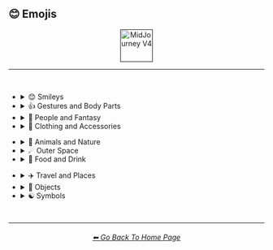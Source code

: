 <h2>😊 Emojis</h2>

<div align="center">

[<img src="https://github.com/willwulfken/MidJourney-Styles-and-Keywords-Reference/blob/main/Images/Repo_Parts/Buttons/Version_Buttons/button_version_V4_active.webp?raw=true" alt="MidJourney V4" height="64" />]()

</div>

<hr>
<br>


- <details><summary>😊 Smileys</summary><p><div align="center">

	| <br>👻<p><div align="center"><i><h6>Ghost</h6></i></div></p> | <br>💀<p><div align="center"><i><h6>Skull</h6></i></div></p> |
	| :-: | :-: |
	| <img src="https://github.com/willwulfken/MidJourney-Styles-and-Keywords-Reference/blob/main/Images/MJ_V4/V4_Alpha_3.6/Emojis/Smileys/Ghost.png?raw=true" width="256" /> | <img src="https://github.com/willwulfken/MidJourney-Styles-and-Keywords-Reference/blob/main/Images/MJ_V4/V4_Alpha_3.6/Emojis/Smileys/Skull.png?raw=true" width="256" /> |
	
	<br>
	
	| <br>🤖<p><div align="center"><i><h6>Robot Face</h6></i></div></p> |
	| :-: |
	| <img src="https://github.com/willwulfken/MidJourney-Styles-and-Keywords-Reference/blob/main/Images/MJ_V4/V4_Alpha_3.6/Emojis/Smileys/Robot_Face.png?raw=true" width="256" /> |
	
	<br>
	
	| <br>👽<p><div align="center"><i><h6>Extraterrestrial Alien</h6></i></div></p> | <br>👾<p><div align="center"><i><h6>Alien Monster</h6></i></div></p> |
	| :-: | :-: |
	| <img src="https://github.com/willwulfken/MidJourney-Styles-and-Keywords-Reference/blob/main/Images/MJ_V4/V4_Alpha_3.6/Emojis/Smileys/Extraterrestrial_Alien.png?raw=true" width="256" /> | <img src="https://github.com/willwulfken/MidJourney-Styles-and-Keywords-Reference/blob/main/Images/MJ_V4/V4_Alpha_3.6/Emojis/Smileys/Alien_Monster.png?raw=true" width="256" /> |
	
	<br>
	
	| <br>🎃<p><div align="center"><i><h6>Jack-O-Lantern</h6></i></div></p> |
	| :-: |
	| <img src="https://github.com/willwulfken/MidJourney-Styles-and-Keywords-Reference/blob/main/Images/MJ_V4/V4_Alpha_3.6/Emojis/Smileys/Jack-O-Lantern.png?raw=true" width="256" /> |

  </div></p></details>


- <details><summary>👍 Gestures and Body Parts</summary><p><div align="center">

	| <br>🤳<p><div align="center"><i><h6>Selfie</h6></i></div></p> |
	| :-: |
	| <img src="https://github.com/willwulfken/MidJourney-Styles-and-Keywords-Reference/blob/main/Images/MJ_V4/V4_Alpha_3.6/Emojis/Gestures_and_Body_Parts/Selfie.png?raw=true" width="256" /> |

  </div></p></details>


- <details><summary>🧑 People and Fantasy</summary><p><div align="center">

	| <br>👨‍💻<p><div align="center"><i><h6>Man Technologist</h6></i></div></p><p><div align="center"><code>(Man + Personal Computer)</code></div></p> | <br>👩‍💻<p><div align="center"><i><h6>Woman Technologist</h6></i></div></p><p><div align="center"><code>(Woman + Personal Computer)</code></div></p> |
	| :-: | :-: |
	| <img src="https://github.com/willwulfken/MidJourney-Styles-and-Keywords-Reference/blob/main/Images/MJ_V4/V4_Alpha_3.6/Emojis/People_and_Fantasy/Man_Technologist.png?raw=true" width="256" /> | <img src="https://github.com/willwulfken/MidJourney-Styles-and-Keywords-Reference/blob/main/Images/MJ_V4/V4_Alpha_3.6/Emojis/People_and_Fantasy/Woman_Technologist.png?raw=true" width="256" /> |
	
	<br>
	
	| <br>🧙<p><div align="center"><i><h6>Mage</h6></i></div></p> | <br>🧙‍♂️<p><div align="center"><i><h6>Man Mage</h6></i></div></p><p><div align="center"><code>(Mage + Male Symbol)</code></div></p> |
	| :-: | :-: |
	| <img src="https://github.com/willwulfken/MidJourney-Styles-and-Keywords-Reference/blob/main/Images/MJ_V4/V4_Alpha_3.6/Emojis/People_and_Fantasy/Mage.png?raw=true" width="256" /> | <img src="https://github.com/willwulfken/MidJourney-Styles-and-Keywords-Reference/blob/main/Images/MJ_V4/V4_Alpha_3.6/Emojis/People_and_Fantasy/Man_Mage.png?raw=true" width="256" /> |
	
	<br>
	
	| <br>🤦<p><div align="center"><i><h6>Facepalm</h6></i></div></p> | <br>🤦‍♂️<p><div align="center"><i><h6>Man Facepalming</h6></i></div></p><p><div align="center"><code>(Face Palm + Male Sign)</code></div></p> | <br>🤦‍♀️<p><div align="center"><i><h6>Woman Facepalming</h6></i></div></p><p><div align="center"><code>(Face Palm + Female Sign)</code></div></p> |
	| :-: | :-: | :-: |
	| <img src="https://github.com/willwulfken/MidJourney-Styles-and-Keywords-Reference/blob/main/Images/MJ_V4/V4_Alpha_3.6/Emojis/People_and_Fantasy/Facepalm.png?raw=true" width="256" /> | <img src="https://github.com/willwulfken/MidJourney-Styles-and-Keywords-Reference/blob/main/Images/MJ_V4/V4_Alpha_3.6/Emojis/People_and_Fantasy/Man_Facepalming.png?raw=true" width="256" /> | <img src="https://github.com/willwulfken/MidJourney-Styles-and-Keywords-Reference/blob/main/Images/MJ_V4/V4_Alpha_3.6/Emojis/People_and_Fantasy/Woman_Facepalming.png?raw=true" width="256" /> |

  </div></p></details>


- <details><summary>👚 Clothing and Accessories</summary><p><div align="center">

	| <br>👑<p><div align="center"><i><h6>Crown</h6></i></div></p> |
	| :-: |
	| <img src="https://github.com/willwulfken/MidJourney-Styles-and-Keywords-Reference/blob/main/Images/MJ_V4/V4_Alpha_3.6/Emojis/Clothing_and_Accessories/Crown.png?raw=true" width="256" /> |
	
	<br>
	
	| <br>💍<p><div align="center"><i><h6>Ring</h6></i></div></p> |
	| :-: |
	| <img src="https://github.com/willwulfken/MidJourney-Styles-and-Keywords-Reference/blob/main/Images/MJ_V4/V4_Alpha_3.6/Emojis/Clothing_and_Accessories/Ring.png?raw=true" width="256" /> |

  </div></p></details>


<!--
- <details><summary>🖐🏻 Skin Type Emojis</summary><p><div align="center">



  </div></p></details>
-->


- <details><summary>🌲 Animals and Nature</summary><p><div align="center">

	| <br>🐱<p><div align="center"><i><h6>Cat Face</h6></i></div></p> | <br>🐶<p><div align="center"><i><h6>Dog Face</h6></i></div></p> |
	| :-: | :-: |
	| <img src="https://github.com/willwulfken/MidJourney-Styles-and-Keywords-Reference/blob/main/Images/MJ_V4/V4_Alpha_3.6/Emojis/Animals_and_Nature/Cat_Face.png?raw=true" width="256" /> | <img src="https://github.com/willwulfken/MidJourney-Styles-and-Keywords-Reference/blob/main/Images/MJ_V4/V4_Alpha_3.6/Emojis/Animals_and_Nature/Dog_Face.png?raw=true" width="256" /> |
	
	<br>
	
	| <br>🐼<p><div align="center"><i><h6>Panda Face</h6></i></div></p> | <br>🐺<p><div align="center"><i><h6>Wolf Face</h6></i></div></p> |
	| :-: | :-: |
	| <img src="https://github.com/willwulfken/MidJourney-Styles-and-Keywords-Reference/blob/main/Images/MJ_V4/V4_Alpha_3.6/Emojis/Animals_and_Nature/Panda_Face.png?raw=true" width="256" /> | <img src="https://github.com/willwulfken/MidJourney-Styles-and-Keywords-Reference/blob/main/Images/MJ_V4/V4_Alpha_3.6/Emojis/Animals_and_Nature/Wolf_Face.png?raw=true" width="256" /> |
	
	<br>
	
	| <br>🦄<p><div align="center"><i><h6>Unicorn Face</h6></i></div></p> |
	| :-: |
	| <img src="https://github.com/willwulfken/MidJourney-Styles-and-Keywords-Reference/blob/main/Images/MJ_V4/V4_Alpha_3.6/Emojis/Animals_and_Nature/Unicorn_Face.png?raw=true" width="256" /> |
	
	<br>
	
	| <br>🍄<p><div align="center"><i><h6>Mushroom</h6></i></div></p> | <br>🐚<p><div align="center"><i><h6>Spiral Shell</h6></i></div></p> | <br>🕸<p><div align="center"><i><h6>Spider Web</h6></i></div></p> |
	| :-: | :-: | :-: |
	| <img src="https://github.com/willwulfken/MidJourney-Styles-and-Keywords-Reference/blob/main/Images/MJ_V4/V4_Alpha_3.6/Emojis/Animals_and_Nature/Mushroom.png?raw=true" width="256" /> | <img src="https://github.com/willwulfken/MidJourney-Styles-and-Keywords-Reference/blob/main/Images/MJ_V4/V4_Alpha_3.6/Emojis/Animals_and_Nature/Spiral_Shell.png?raw=true" width="256" /> | <img src="https://github.com/willwulfken/MidJourney-Styles-and-Keywords-Reference/blob/main/Images/MJ_V4/V4_Alpha_3.6/Emojis/Animals_and_Nature/Spider_Web.png?raw=true" width="256" /> |
	
	<br>
	
	| <br>🔥<p><div align="center"><i><h6>Fire</h6></i></div></p> |
	| :-: |
	| <img src="https://github.com/willwulfken/MidJourney-Styles-and-Keywords-Reference/blob/main/Images/MJ_V4/V4_Alpha_3.6/Emojis/Animals_and_Nature/Fire.png?raw=true" width="256" /> |
	
	<br>
	
	| <br>🌈<p><div align="center"><i><h6>Rainbow</h6></i></div></p> | <br>🌪<p><div align="center"><i><h6>Cloud With Tornado</h6></i></div></p> | <br>🌀<p><div align="center"><i><h6>Cyclone</h6></i></div></p> |
	| :-: | :-: | :-: |
	| <img src="https://github.com/willwulfken/MidJourney-Styles-and-Keywords-Reference/blob/main/Images/MJ_V4/V4_Alpha_3.6/Emojis/Animals_and_Nature/Rainbow.png?raw=true" width="256" /> | <img src="https://github.com/willwulfken/MidJourney-Styles-and-Keywords-Reference/blob/main/Images/MJ_V4/V4_Alpha_3.6/Emojis/Animals_and_Nature/Cloud_With_Tornado.png?raw=true" width="256" /> | <img src="https://github.com/willwulfken/MidJourney-Styles-and-Keywords-Reference/blob/main/Images/MJ_V4/V4_Alpha_3.6/Emojis/Animals_and_Nature/Cyclone.png?raw=true" width="256" /> |

	<br>
	
	| <br>💧<p><div align="center"><i><h6>Droplet</h6></i></div></p> | <br>🌊<p><div align="center"><i><h6>Water Wave</h6></i></div></p> |
	| :-: | :-: |
	| <img src="https://github.com/willwulfken/MidJourney-Styles-and-Keywords-Reference/blob/main/Images/MJ_V4/V4_Alpha_3.6/Emojis/Animals_and_Nature/Droplet.png?raw=true" width="256" /> | <img src="https://github.com/willwulfken/MidJourney-Styles-and-Keywords-Reference/blob/main/Images/MJ_V4/V4_Alpha_3.6/Emojis/Animals_and_Nature/Water_Wave.png?raw=true" width="256" /> |
	
	<br>
	
	| <br>🌫<p><div align="center"><i><h6>Fog</h6></i></div></p> |
	| :-: |
	| <img src="https://github.com/willwulfken/MidJourney-Styles-and-Keywords-Reference/blob/main/Images/MJ_V4/V4_Alpha_3.6/Emojis/Animals_and_Nature/Fog.png?raw=true" width="256" /> |

  </div></p></details>


- <details><summary>☄ Outer Space</summary><p><div align="center">

	| <br>🌌<p><div align="center"><i><h6>Milky Way</h6></i></div></p> | <br>🪐<p><div align="center"><i><h6>Ringed Planet</h6></i></div></p> |
	| :-: | :-: |
	| <img src="https://github.com/willwulfken/MidJourney-Styles-and-Keywords-Reference/blob/main/Images/MJ_V4/V4_Alpha_3.6/Emojis/Outer_Space/Milky_Way.png?raw=true" width="256" /> | <img src="https://github.com/willwulfken/MidJourney-Styles-and-Keywords-Reference/blob/main/Images/MJ_V4/V4_Alpha_3.6/Emojis/Outer_Space/Ringed_Planet.png?raw=true" width="256" /> |
	
	<br>

	| <br>🌠<p><div align="center"><i><h6>Shooting Star</h6></i></div></p> | <br>☄️<p><div align="center"><i><h6>Comet</h6></i></div></p> |
	| :-: | :-: |
	| <img src="https://github.com/willwulfken/MidJourney-Styles-and-Keywords-Reference/blob/main/Images/MJ_V4/V4_Alpha_3.6/Emojis/Outer_Space/Shooting_Star.png?raw=true" width="256" /> | <img src="https://github.com/willwulfken/MidJourney-Styles-and-Keywords-Reference/blob/main/Images/MJ_V4/V4_Alpha_3.6/Emojis/Outer_Space/Comet.png?raw=true" width="256" /> |
	
	<br>
	
	| <br>⭐️<p><div align="center"><i><h6>White Medium Star</h6></i></div></p> | <br>🌟<p><div align="center"><i><h6>Glowing Star</h6></i></div></p> |
	| :-: | :-: |
	| <img src="https://github.com/willwulfken/MidJourney-Styles-and-Keywords-Reference/blob/main/Images/MJ_V4/V4_Alpha_3.6/Emojis/Outer_Space/White_Medium_Star.png?raw=true" width="256" /> | <img src="https://github.com/willwulfken/MidJourney-Styles-and-Keywords-Reference/blob/main/Images/MJ_V4/V4_Alpha_3.6/Emojis/Outer_Space/Glowing_Star.png?raw=true" width="256" /> |

  </div></p></details>


- <details><summary>🍕 Food and Drink</summary><p><div align="center">

	| <br>🍎<p><div align="center"><i><h6>Red Apple</h6></i></div></p> | <br>🍏<p><div align="center"><i><h6>Green Apple</h6></i></div></p> |
	| :-: | :-: |
	| <img src="https://github.com/willwulfken/MidJourney-Styles-and-Keywords-Reference/blob/main/Images/MJ_V4/V4_Alpha_3.6/Emojis/Food_and_Drink/Red_Apple.png?raw=true" width="256" /> | <img src="https://github.com/willwulfken/MidJourney-Styles-and-Keywords-Reference/blob/main/Images/MJ_V4/V4_Alpha_3.6/Emojis/Food_and_Drink/Green_Apple.png?raw=true" width="256" /> |
	
	<br>
	
	| <br>🍌<p><div align="center"><i><h6>Banana</h6></i></div></p> | <br>🍒<p><div align="center"><i><h6>Cherries</h6></i></div></p> | <br>🍉<p><div align="center"><i><h6>Watermelon</h6></i></div></p> |
	| :-: | :-: | :-: |
	| <img src="https://github.com/willwulfken/MidJourney-Styles-and-Keywords-Reference/blob/main/Images/MJ_V4/V4_Alpha_3.6/Emojis/Food_and_Drink/Banana.png?raw=true" width="256" /> | <img src="https://github.com/willwulfken/MidJourney-Styles-and-Keywords-Reference/blob/main/Images/MJ_V4/V4_Alpha_3.6/Emojis/Food_and_Drink/Cherries.png?raw=true" width="256" /> | <img src="https://github.com/willwulfken/MidJourney-Styles-and-Keywords-Reference/blob/main/Images/MJ_V4/V4_Alpha_3.6/Emojis/Food_and_Drink/Watermelon.png?raw=true" width="256" /> |
	
	<br>
	
	| <br>🥝<p><div align="center"><i><h6>Kiwifruit</h6></i></div></p> | <br>🥥<p><div align="center"><i><h6>Coconut</h6></i></div></p> |
	| :-: | :-: |
	| <img src="https://github.com/willwulfken/MidJourney-Styles-and-Keywords-Reference/blob/main/Images/MJ_V4/V4_Alpha_3.6/Emojis/Food_and_Drink/Kiwifruit.png?raw=true" width="256" /> | <img src="https://github.com/willwulfken/MidJourney-Styles-and-Keywords-Reference/blob/main/Images/MJ_V4/V4_Alpha_3.6/Emojis/Food_and_Drink/Coconut.png?raw=true" width="256" /> |
	<br>
	
	| <br>🌶<p><div align="center"><i><h6>Hot Pepper</h6></i></div></p> |
	| :-: |
	| <img src="https://github.com/willwulfken/MidJourney-Styles-and-Keywords-Reference/blob/main/Images/MJ_V4/V4_Alpha_3.6/Emojis/Food_and_Drink/Hot_Pepper.png?raw=true" width="256" /> |
	
	<br>
	
	| <br>🥨<p><div align="center"><i><h6>Pretzel</h6></i></div></p> |
	| :-: |
	| <img src="https://github.com/willwulfken/MidJourney-Styles-and-Keywords-Reference/blob/main/Images/MJ_V4/V4_Alpha_3.6/Emojis/Food_and_Drink/Pretzel.png?raw=true" width="256" /> |

  </div></p></details>


<!--
- <details><summary>🏈 Activity and Sports</summary><p><div align="center">



  </div></p></details>
-->


- <details><summary>✈️ Travel and Places</summary><p><div align="center">
	
	| <br>🎪<p><div align="center"><i><h6>Circus Tent</h6></i></div></p> |
	| :-: |
	| <img src="https://github.com/willwulfken/MidJourney-Styles-and-Keywords-Reference/blob/main/Images/MJ_V4/V4_Alpha_3.6/Emojis/Travel_and_Places/Circus_Tent.png?raw=true" width="256" /> |

	<br>

	| <br>🛕<p><div align="center"><i><h6>Hindu Temple</h6></i></div></p> | <br>⛩<p><div align="center"><i><h6>Shinto Shrine</h6></i></div></p> |
	| :-: | :-: |
	| <img src="https://github.com/willwulfken/MidJourney-Styles-and-Keywords-Reference/blob/main/Images/MJ_V4/V4_Alpha_3.6/Emojis/Travel_and_Places/Hindu_Temple.png?raw=true" width="256" /> | <img src="https://github.com/willwulfken/MidJourney-Styles-and-Keywords-Reference/blob/main/Images/MJ_V4/V4_Alpha_3.6/Emojis/Travel_and_Places/Shinto_Shrine.png?raw=true" width="256" /> |
	
	<br>
	
	| <br>🕋<p><div align="center"><i><h6>Kaaba</h6></i></div></p> |
	| :-: |
	| <img src="https://github.com/willwulfken/MidJourney-Styles-and-Keywords-Reference/blob/main/Images/MJ_V4/V4_Alpha_3.6/Emojis/Travel_and_Places/Kaaba.png?raw=true" width="256" /> |

  </div></p></details>


- <details><summary>🎷 Objects</summary><p><div align="center">

	| <br>💿<p><div align="center"><i><h6>Optical Disc</h6></i></div></p> | <br>📀<p><div align="center"><i><h6>DVD</h6></i></div></p> |
	| :-: | :-: |
	| <img src="https://github.com/willwulfken/MidJourney-Styles-and-Keywords-Reference/blob/main/Images/MJ_V4/V4_Alpha_3.6/Emojis/Objects/Optical_Disc.png?raw=true" width="256" /> | <img src="https://github.com/willwulfken/MidJourney-Styles-and-Keywords-Reference/blob/main/Images/MJ_V4/V4_Alpha_3.6/Emojis/Objects/DVD.png?raw=true" width="256" /> |
	
	<br>
	
	| <br>⌛️<p><div align="center"><i><h6>Hourglass</h6></i></div></p> | <br>⏳<p><div align="center"><i><h6>Hourglass With Flowing Sand</h6></i></div></p> |
	| :-: | :-: |
	| <img src="https://github.com/willwulfken/MidJourney-Styles-and-Keywords-Reference/blob/main/Images/MJ_V4/V4_Alpha_3.6/Emojis/Objects/Hourglass.png?raw=true" width="256" /> | <img src="https://github.com/willwulfken/MidJourney-Styles-and-Keywords-Reference/blob/main/Images/MJ_V4/V4_Alpha_3.6/Emojis/Objects/Hourglass_With_Flowing_Sand.png?raw=true" width="256" /> |
	
	<br>
	
	| <br>💡<p><div align="center"><i><h6>Electric Light Bulb</h6></i></div></p> |
	| :-: |
	| <img src="https://github.com/willwulfken/MidJourney-Styles-and-Keywords-Reference/blob/main/Images/MJ_V4/V4_Alpha_3.6/Emojis/Objects/Electric_Light_Bulb.png?raw=true" width="256" /> |
	
	<br>
	
	| <br>⚙️<p><div align="center"><i><h6>Gear</h6></i></div></p> | <br>🔩<p><div align="center"><i><h6>Nut And Bolt</h6></i></div></p> |
	| :-: | :-: |
	| <img src="https://github.com/willwulfken/MidJourney-Styles-and-Keywords-Reference/blob/main/Images/MJ_V4/V4_Alpha_3.6/Emojis/Objects/Gear.png?raw=true" width="256" /> | <img src="https://github.com/willwulfken/MidJourney-Styles-and-Keywords-Reference/blob/main/Images/MJ_V4/V4_Alpha_3.6/Emojis/Objects/Nut_And_Bolt.png?raw=true" width="256" /> |
	
	<br>
	
	| <br>🧱<p><div align="center"><i><h6>Brick</h6></i></div></p> | <br>💎<p><div align="center"><i><h6>Gem Stone</h6></i></div></p> |
	| :-: | :-: |
	| <img src="https://github.com/willwulfken/MidJourney-Styles-and-Keywords-Reference/blob/main/Images/MJ_V4/V4_Alpha_3.6/Emojis/Objects/Brick.png?raw=true" width="256" /> | <img src="https://github.com/willwulfken/MidJourney-Styles-and-Keywords-Reference/blob/main/Images/MJ_V4/V4_Alpha_3.6/Emojis/Objects/Gem_Stone.png?raw=true" width="256" /> |
	
	<br>
	
	| <br>💣<p><div align="center"><i><h6>Bomb</h6></i></div></p> | <br>🧨<p><div align="center"><i><h6>Firecracker</h6></i></div></p> |
	| :-: | :-: |
	| <img src="https://github.com/willwulfken/MidJourney-Styles-and-Keywords-Reference/blob/main/Images/MJ_V4/V4_Alpha_3.6/Emojis/Objects/Bomb.png?raw=true" width="256" /> | <img src="https://github.com/willwulfken/MidJourney-Styles-and-Keywords-Reference/blob/main/Images/MJ_V4/V4_Alpha_3.6/Emojis/Objects/Firecracker.png?raw=true" width="256" /> |
		
	<br>
	
	| <br>🎆<p><div align="center"><i><h6>Fireworks</h6></i></div></p> | <br>🎇<p><div align="center"><i><h6>Firework Sparkler</h6></i></div></p> |
	| :-: | :-: |
	| <img src="https://github.com/willwulfken/MidJourney-Styles-and-Keywords-Reference/blob/main/Images/MJ_V4/V4_Alpha_3.6/Emojis/Objects/Fireworks.png?raw=true" width="256" /> | <img src="https://github.com/willwulfken/MidJourney-Styles-and-Keywords-Reference/blob/main/Images/MJ_V4/V4_Alpha_3.6/Emojis/Objects/Firework_Sparkler.png?raw=true" width="256" /> |

	<br>
	
	| <br>🧪<p><div align="center"><i><h6>Test Tube</h6></i></div></p> | <br>⚗️<p><div align="center"><i><h6>Alembic</h6></i></div></p> | <br>🧬<p><div align="center"><i><h6>DNA Double Helix</h6></i></div></p> |
	| :-: | :-: | :-: |
	| <img src="https://github.com/willwulfken/MidJourney-Styles-and-Keywords-Reference/blob/main/Images/MJ_V4/V4_Alpha_3.6/Emojis/Objects/Test_Tube.png?raw=true" width="256" /> | <img src="https://github.com/willwulfken/MidJourney-Styles-and-Keywords-Reference/blob/main/Images/MJ_V4/V4_Alpha_3.6/Emojis/Objects/Alembic.png?raw=true" width="256" /> | <img src="https://github.com/willwulfken/MidJourney-Styles-and-Keywords-Reference/blob/main/Images/MJ_V4/V4_Alpha_3.6/Emojis/Objects/DNA_Double_Helix.png?raw=true" width="256" /> |
	
	<br>
	
	| <br>🧫<p><div align="center"><i><h6>Petri Dish</h6></i></div></p> | <br>🦠<p><div align="center"><i><h6>Microbe</h6></i></div></p> |
	| :-: | :-: |
	| <img src="https://github.com/willwulfken/MidJourney-Styles-and-Keywords-Reference/blob/main/Images/MJ_V4/V4_Alpha_3.6/Emojis/Objects/Petri_Dish.png?raw=true" width="256" /> | <img src="https://github.com/willwulfken/MidJourney-Styles-and-Keywords-Reference/blob/main/Images/MJ_V4/V4_Alpha_3.6/Emojis/Objects/Microbe.png?raw=true" width="256" /> |
	
	<br>
	
	| <br>🚽<p><div align="center"><i><h6>Toilet</h6></i></div></p> | <br>🧻<p><div align="center"><i><h6>Roll of Paper</h6></i></div></p> |
	| :-: | :-: |
	| <img src="https://github.com/willwulfken/MidJourney-Styles-and-Keywords-Reference/blob/main/Images/MJ_V4/V4_Alpha_3.6/Emojis/Objects/Toilet.png?raw=true" width="256" /> | <img src="https://github.com/willwulfken/MidJourney-Styles-and-Keywords-Reference/blob/main/Images/MJ_V4/V4_Alpha_3.6/Emojis/Objects/Roll_of_Paper.png?raw=true" width="256" /> |
	
	<br>
	
	| <br>🖼<p><div align="center"><i><h6>Frame With Picture</h6></i></div></p> |
	| :-: |
	| <img src="https://github.com/willwulfken/MidJourney-Styles-and-Keywords-Reference/blob/main/Images/MJ_V4/V4_Alpha_3.6/Emojis/Objects/Frame_With_Picture.png?raw=true" width="256" /> |
	
	<br>
	
	| <br>🎈<p><div align="center"><i><h6>Balloon</h6></i></div></p> | <br>🎉<p><div align="center"><i><h6>Party Popper</h6></i></div></p> | <br>🎊<p><div align="center"><i><h6>Confetti Ball</h6></i></div></p> |
	| :-: | :-: | :-: |
	| <img src="https://github.com/willwulfken/MidJourney-Styles-and-Keywords-Reference/blob/main/Images/MJ_V4/V4_Alpha_3.6/Emojis/Objects/Balloon.png?raw=true" width="256" /> | <img src="https://github.com/willwulfken/MidJourney-Styles-and-Keywords-Reference/blob/main/Images/MJ_V4/V4_Alpha_3.6/Emojis/Objects/Party_Popper.png?raw=true" width="256" /> | <img src="https://github.com/willwulfken/MidJourney-Styles-and-Keywords-Reference/blob/main/Images/MJ_V4/V4_Alpha_3.6/Emojis/Objects/Confetti_Ball.png?raw=true" width="256" /> |

	<br>

	| <br>🎨<p><div align="center"><i><h6>Artist Palette</h6></i></div></p> | <br>🎬<p><div align="center"><i><h6>Clapper Board</h6></i></div></p> |
	| :-: | :-: |
	| <img src="https://github.com/willwulfken/MidJourney-Styles-and-Keywords-Reference/blob/main/Images/MJ_V4/V4_Alpha_3.6/Emojis/Objects/Artist_Palette.png?raw=true" width="256" /> | <img src="https://github.com/willwulfken/MidJourney-Styles-and-Keywords-Reference/blob/main/Images/MJ_V4/V4_Alpha_3.6/Emojis/Objects/Clapper_Board.png?raw=true" width="256" /> |
	
	<br>
	
	| <br>🎲<p><div align="center"><i><h6>Game Die</h6></i></div></p> | <br>🧩<p><div align="center"><i><h6>Jigsaw Puzzle Piece</h6></i></div></p> | <br>♟<p><div align="center"><i><h6>Black Chess Pawn</h6></i></div></p> |
	| :-: | :-: | :-: |
	| <img src="https://github.com/willwulfken/MidJourney-Styles-and-Keywords-Reference/blob/main/Images/MJ_V4/V4_Alpha_3.6/Emojis/Objects/Game_Die.png?raw=true" width="256" /> | <img src="https://github.com/willwulfken/MidJourney-Styles-and-Keywords-Reference/blob/main/Images/MJ_V4/V4_Alpha_3.6/Emojis/Objects/Jigsaw_Puzzle_Piece.png?raw=true" width="256" /> | <img src="https://github.com/willwulfken/MidJourney-Styles-and-Keywords-Reference/blob/main/Images/MJ_V4/V4_Alpha_3.6/Emojis/Objects/Black_Chess_Pawn.png?raw=true" width="256" /> |
	
	<br>
	
	| <br>🎮<p><div align="center"><i><h6>Video Game</h6></i></div></p> |
	| :-: |
	| <img src="https://github.com/willwulfken/MidJourney-Styles-and-Keywords-Reference/blob/main/Images/MJ_V4/V4_Alpha_3.6/Emojis/Objects/Video_Game.png?raw=true" width="256" /> |
	
	<br>
	
	| <br>🏆<p><div align="center"><i><h6>Trophy</h6></i></div></p> |
	| :-: |
	| <img src="https://github.com/willwulfken/MidJourney-Styles-and-Keywords-Reference/blob/main/Images/MJ_V4/V4_Alpha_3.6/Emojis/Objects/Trophy.png?raw=true" width="256" /> |

  </div></p></details>


- <details><summary>☯️ Symbols</summary><p><div align="center">

	| <br>☮️<p><div align="center"><i><h6>Peace Symbol</h6></i></div></p> | <br>☯️<p><div align="center"><i><h6>Yin Yang</h6></i></div></p> |
	| :-: | :-: |
	| <img src="https://github.com/willwulfken/MidJourney-Styles-and-Keywords-Reference/blob/main/Images/MJ_V4/V4_Alpha_3.6/Emojis/Symbols/Peace_Symbol.png?raw=true" width="256" /> | <img src="https://github.com/willwulfken/MidJourney-Styles-and-Keywords-Reference/blob/main/Images/MJ_V4/V4_Alpha_3.6/Emojis/Symbols/Yin_Yang.png?raw=true" width="256" /> |
	
	<br>
	
	| <br>♾<p><div align="center"><i><h6>Infinity Symbol</h6></i></div></p> | <br>⚛️<p><div align="center"><i><h6>Atom Symbol</h6></i></div></p> |
	| :-: | :-: |
	| <img src="https://github.com/willwulfken/MidJourney-Styles-and-Keywords-Reference/blob/main/Images/MJ_V4/V4_Alpha_3.6/Emojis/Symbols/Infinity_Symbol.png?raw=true" width="256" /> | <img src="https://github.com/willwulfken/MidJourney-Styles-and-Keywords-Reference/blob/main/Images/MJ_V4/V4_Alpha_3.6/Emojis/Symbols/Atom_Symbol.png?raw=true" width="256" /> |
	
	<br>

	| <br>✨<p><div align="center"><i><h6>Sparkles</h6></i></div></p> | <br>⚡️<p><div align="center"><i><h6>High Voltage Sign</h6></i></div></p> |
	| :-: | :-: |
	| <img src="https://github.com/willwulfken/MidJourney-Styles-and-Keywords-Reference/blob/main/Images/MJ_V4/V4_Alpha_3.6/Emojis/Symbols/Sparkles.png?raw=true" width="256" /> | <img src="https://github.com/willwulfken/MidJourney-Styles-and-Keywords-Reference/blob/main/Images/MJ_V4/V4_Alpha_3.6/Emojis/Symbols/High_Voltage_Sign.png?raw=true" width="256" /> |

	<br>
	
	| <br>💫<p><div align="center"><i><h6>Dizzy Symbol</h6></i></div></p> | <br>💥<p><div align="center"><i><h6>Collision Symbol</h6></i></div></p> |
	| :-: | :-: |
	| <img src="https://github.com/willwulfken/MidJourney-Styles-and-Keywords-Reference/blob/main/Images/MJ_V4/V4_Alpha_3.6/Emojis/Symbols/Dizzy_Symbol.png?raw=true" width="256" /> | <img src="https://github.com/willwulfken/MidJourney-Styles-and-Keywords-Reference/blob/main/Images/MJ_V4/V4_Alpha_3.6/Emojis/Symbols/Collision_Symbol.png?raw=true" width="256" /> |

	<br>
	
	| <br>⚠️<p><div align="center"><i><h6>Warning Sign</h6></i></div></p> | <br>☢️<p><div align="center"><i><h6>Radioactive Sign</h6></i></div></p> | <br>☣️<p><div align="center"><i><h6>Biohazard Sign</h6></i></div></p> |
	| :-: | :-: | :-: |
	| <img src="https://github.com/willwulfken/MidJourney-Styles-and-Keywords-Reference/blob/main/Images/MJ_V4/V4_Alpha_3.6/Emojis/Symbols/Warning_Sign.png?raw=true" width="256" /> | <img src="https://github.com/willwulfken/MidJourney-Styles-and-Keywords-Reference/blob/main/Images/MJ_V4/V4_Alpha_3.6/Emojis/Symbols/Radioactive_Sign.png?raw=true" width="256" /> | <img src="https://github.com/willwulfken/MidJourney-Styles-and-Keywords-Reference/blob/main/Images/MJ_V4/V4_Alpha_3.6/Emojis/Symbols/Biohazard_Sign.png?raw=true" width="256" /> |
	
	<br>
	
	| <br>💠<p><div align="center"><i><h6>Diamond Shape With a Dot Inside</h6></i></div></p> |
	| :-: |
	| <img src="https://github.com/willwulfken/MidJourney-Styles-and-Keywords-Reference/blob/main/Images/MJ_V4/V4_Alpha_3.6/Emojis/Symbols/Diamond_Shape_With_a_Dot_Inside.png?raw=true" width="256" /> |
	
	<br>
	
	| <br>⚜️<p><div align="center"><i><h6>Fleur-De-Lis</h6></i></div></p> |
	| :-: |
	| <img src="https://github.com/willwulfken/MidJourney-Styles-and-Keywords-Reference/blob/main/Images/MJ_V4/V4_Alpha_3.6/Emojis/Symbols/Fleur-De-Lis.png?raw=true" width="256" /> |
	
	<br>
	
	| <br>🎵<p><div align="center"><i><h6>Musical Note</h6></i></div></p> | <br>🎶<p><div align="center"><i><h6>Multiple Musical Notes</h6></i></div></p> | <br>🎼<p><div align="center"><i><h6>Musical Score</h6></i></div></p> |
	| :-: | :-: | :-: |
	| <img src="https://github.com/willwulfken/MidJourney-Styles-and-Keywords-Reference/blob/main/Images/MJ_V4/V4_Alpha_3.6/Emojis/Symbols/Musical_Note.png?raw=true" width="256" /> | <img src="https://github.com/willwulfken/MidJourney-Styles-and-Keywords-Reference/blob/main/Images/MJ_V4/V4_Alpha_3.6/Emojis/Symbols/Multiple_Musical_Notes.png?raw=true" width="256" /> | <img src="https://github.com/willwulfken/MidJourney-Styles-and-Keywords-Reference/blob/main/Images/MJ_V4/V4_Alpha_3.6/Emojis/Symbols/Musical_Score.png?raw=true" width="256" /> |
	
	<br>
	
	| <br>〰️<p><div align="center"><i><h6>Wavy Dash</h6></i></div></p> | <br>➰<p><div align="center"><i><h6>Curly Loop</h6></i></div></p> | <br>➿<p><div align="center"><i><h6>Double Curly Loop</h6></i></div></p> |
	| :-: | :-: | :-: |
	| <img src="https://github.com/willwulfken/MidJourney-Styles-and-Keywords-Reference/blob/main/Images/MJ_V4/V4_Alpha_3.6/Emojis/Symbols/Wavy_Dash.png?raw=true" width="256" /> | <img src="https://github.com/willwulfken/MidJourney-Styles-and-Keywords-Reference/blob/main/Images/MJ_V4/V4_Alpha_3.6/Emojis/Symbols/Curly_Loop.png?raw=true" width="256" /> | <img src="https://github.com/willwulfken/MidJourney-Styles-and-Keywords-Reference/blob/main/Images/MJ_V4/V4_Alpha_3.6/Emojis/Symbols/Double_Curly_Loop.png?raw=true" width="256" /> |
	
	<br>
	
	| <br>❤️<p><div align="center"><i><h6>Heart</h6></i></div></p> |
	| :-: |
	| <img src="https://github.com/willwulfken/MidJourney-Styles-and-Keywords-Reference/blob/main/Images/MJ_V4/V4_Alpha_3.6/Emojis/Symbols/Heart.png?raw=true" width="256" /> |
	
	<br>
	
	| <br>♠️<p><div align="center"><i><h6>Spade Suit</h6></i></div></p> | <br>♥️<p><div align="center"><i><h6>Heart Suit</h6></i></div></p> |
	| :-: | :-: |
	| <img src="https://github.com/willwulfken/MidJourney-Styles-and-Keywords-Reference/blob/main/Images/MJ_V4/V4_Alpha_3.6/Emojis/Symbols/Spade_Suit.png?raw=true" width="256" /> | <img src="https://github.com/willwulfken/MidJourney-Styles-and-Keywords-Reference/blob/main/Images/MJ_V4/V4_Alpha_3.6/Emojis/Symbols/Heart_Suit.png?raw=true" width="256" /> |
	
	<br>
	
	| <br>♣️<p><div align="center"><i><h6>Club Suit</h6></i></div></p> | <br>♦️<p><div align="center"><i><h6>Diamond Suit</h6></i></div></p> |
	| :-: | :-: |
	| <img src="https://github.com/willwulfken/MidJourney-Styles-and-Keywords-Reference/blob/main/Images/MJ_V4/V4_Alpha_3.6/Emojis/Symbols/Club_Suit.png?raw=true" width="256" /> | <img src="https://github.com/willwulfken/MidJourney-Styles-and-Keywords-Reference/blob/main/Images/MJ_V4/V4_Alpha_3.6/Emojis/Symbols/Diamond_Suit.png?raw=true" width="256" /> |

  </div></p></details>


<!--
- <details><summary>🏴 Flags</summary><p><div align="center">



  </div></p></details>
-->


<br>

<hr><!--------------->
<div align="center">
<h6><a href="https://github.com/willwulfken/MidJourney-Styles-and-Keywords-Reference/blob/main/README.md">⬅ Go Back To Home Page</a></h6>
</div>